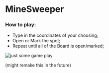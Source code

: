 # MineSweeper

### How to play:
 - Type in the coordinates of your choosing;
 - Open or Mark the spot;
 - Repeat until all of the Board is open/marked;

 ![just some game play](https://imgur.com/Ga9y0J4)
 
 (might remake this in the future)
 
